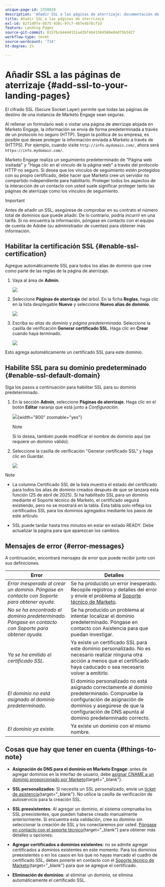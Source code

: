 ```yaml
---
unique-page-id: 2359828
description: 'Añadir SSL a las páginas de aterrizaje: documentación de Marketo'
title: Añadir SSL a las páginas de aterrizaje
exl-id: 8271d9fe-0575-430c-97c7-407e4b78cf1d
feature: Landing Pages
source-git-commit: 0157bc64444151a43bf464158d508e84d75b3427
workflow-type: tm+mt
source-wordcount: '714'
ht-degree: 1%

---
```


# Añadir SSL a las páginas de aterrizaje {#add-ssl-to-your-landing-pages}

El cifrado SSL (Secure Socket Layer) permite que todas las páginas de destino de una instancia de Marketo Engage sean seguras.

Al rellenar un formulario web o visitar una página de aterrizaje alojada en Marketo Engage, la información se envía de forma predeterminada a través de un protocolo no seguro (HTTP). Según la política de su empresa, es posible que desee proteger la información enviada a Marketo a través de (HTTPS). Por ejemplo, cuando visite `http://info.mydomain.com/`, ahora será `https://info.mydomain.com/`.

Marketo Engage realiza un seguimiento predeterminado de &quot;Página web visitada&quot; y &quot;Haga clic en el vínculo de la página web&quot; a través del protocolo HTTP no seguro. Si desea que los vínculos de seguimiento estén protegidos con su propio certificado, debe hacer que Marketo cree un servidor no compartido independiente para habilitarlo. Proteger todos los aspectos de la interacción de un contacto con usted suele significar proteger tanto las páginas de aterrizaje como los vínculos de seguimiento.

>[!IMPORTANT]
>
>Antes de añadir un SSL, asegúrese de comprobar en su contrato el número total de dominios que puede añadir. De lo contrario, podría incurrir en una tarifa. Si no encuentra la información, póngase en contacto con el equipo de cuenta de Adobe (su administrador de cuentas) para obtener más información.

## Habilitar la certificación SSL {#enable-ssl-certification}

Agregue automáticamente SSL para todos los alias de dominio que cree como parte de las reglas de la página de aterrizaje.

1. Vaya al área de **Admin**.

   ![](assets/add-ssl-to-your-landing-pages-1.png)

1. Seleccione **Páginas de aterrizaje** del árbol. En la ficha **Reglas**, haga clic en la lista desplegable **Nuevo** y seleccione **Nuevo alias de dominio**.

   ![](assets/add-ssl-to-your-landing-pages-2.png)

1. Escriba su _alias de dominio_ y _página predeterminada_. Seleccione la casilla de verificación **Generar certificado SSL**. Haga clic en **Crear** cuando haya terminado.

   ![](assets/add-ssl-to-your-landing-pages-3.png)

Esto agrega automáticamente un certificado SSL para este dominio.

## Habilite SSL para su dominio predeterminado {#enable-ssl-default-domain}

Siga los pasos a continuación para habilitar SSL para su dominio predeterminado.

1. En la sección **Admin**, seleccione **Páginas de aterrizaje**. Haga clic en el botón **Editar** naranja que está junto a _Configuración_.

   ![](assets/add-ssl-to-your-landing-pages-4.png){width="800" zoomable="yes"}

   >[!NOTE]
   >
   >Si lo desea, también puede modificar el nombre de dominio aquí (se requiere un dominio válido).

1. Seleccione la casilla de verificación &quot;Generar certificado SSL&quot; y haga clic en Guardar.

   ![](assets/add-ssl-to-your-landing-pages-5.png)

>[!NOTE]
>
>* La columna Certificado SSL de la lista muestra el estado del certificado para todos los alias de dominio creados después de que se lanzara esta función (25 de abril de 2025). Si ha habilitado SSL para un dominio mediante el Soporte técnico de Marketo, el certificado seguirá existiendo, pero no se mostrará en la tabla. Esta tabla solo refleja los certificados SSL para los dominios agregados mediante los pasos de este artículo.
>
>* SSL puede tardar hasta tres minutos en estar en estado READY. Debe actualizar la página para que aparezcan los cambios.

## Mensajes de error {#error-messages}

A continuación, encontrará mensajes de error que puede recibir junto con sus definiciones.

<table><thead>
  <tr>
    <th>Error</th>
    <th>Detalles</th>
  </tr></thead>
<tbody>
  <tr>
    <td><i>Error inesperado al crear un dominio. Póngase en contacto con Soporte para obtener ayuda.</i></td>
    <td>Se ha producido un error inesperado. Recopile registros y detalles del error y envíe el problema al <a href="https://nation.marketo.com/t5/support/ct-p/Support" target="_blank">Soporte técnico de Marketo</a>.</td>
  </tr>
  <tr>
    <td><i>No se ha encontrado el dominio predeterminado. Póngase en contacto con Soporte para obtener ayuda.</i></td>
    <td>Se ha producido un problema al intentar localizar el dominio predeterminado. Póngase en contacto con Asistencia para que puedan investigar.</td>
  </tr>
  <tr>
    <td><i>Ya se ha emitido el certificado SSL.</i></td>
    <td>Ya existe un certificado SSL para este dominio personalizado. No es necesario realizar ninguna otra acción a menos que el certificado haya caducado o sea necesario volver a emitirlo.</td>
  </tr>
  <tr>
    <td><i>El dominio no está asignado al dominio predeterminado.</i></td>
    <td>El dominio personalizado no está asignado correctamente al dominio predeterminado. Compruebe la configuración de asignación de dominios y asegúrese de que la configuración de DNS apunta al dominio predeterminado correcto.</td>
  </tr>
  <tr>
    <td><i>El dominio ya existe.</i></td>
    <td>Ya existe un dominio con el mismo nombre.</td>
  </tr>
</tbody></table>

## Cosas que hay que tener en cuenta {#things-to-note}

* **Asignación de DNS para el dominio en Marketo Engage**: antes de agregar dominios en la interfaz de usuario, debe [asignar CNAME a un dominio proporcionado por Marketo](https://experienceleague.adobe.com/en/docs/marketo/using/getting-started/initial-setup/setup-steps#customize-your-landing-page-urls-with-a-cname){target="_blank"}.

* **SSL personalizados**: Si necesita un SSL personalizado, envíe un [ticket de asistencia](https://nation.marketo.com/t5/support/ct-p/Support){target="_blank"}. No utilice la casilla de verificación de autoservicio para la creación SSL.

* **SSL preexistentes**: Al agregar un dominio, el sistema comprueba los SSL preexistentes, que pueden haberse creado manualmente anteriormente. Si encuentra esta validación, cree su dominio sin seleccionar la creación de SSL y los conectaremos por usted. [Póngase en contacto con el soporte técnico](https://nation.marketo.com/t5/support/ct-p/Support){target="_blank"} para obtener más detalles u opciones.

* **Agregar certificados a dominios existentes**: no se admite agregar certificados a dominios existentes en este momento. Para los dominios preexistentes o en los casos en los que no hayas marcado el cuadro de certificado SSL, debes ponerte en contacto con el [Soporte técnico de Marketo](https://nation.marketo.com/t5/support/ct-p/Support){target="_blank"} para que se agregue el certificado.

* **Eliminación de dominios**: al eliminar un dominio, se elimina automáticamente el certificado SSL.
